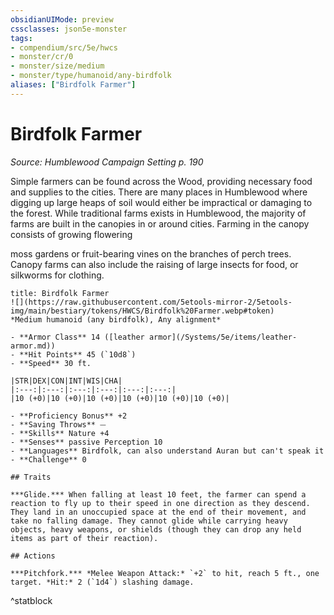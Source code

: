 ```yaml
---
obsidianUIMode: preview
cssclasses: json5e-monster
tags:
- compendium/src/5e/hwcs
- monster/cr/0
- monster/size/medium
- monster/type/humanoid/any-birdfolk
aliases: ["Birdfolk Farmer"]
---
```

# Birdfolk Farmer
*Source: Humblewood Campaign Setting p. 190*  

Simple farmers can be found across the Wood, providing necessary food and supplies to the cities. There are many places in Humblewood where digging up large heaps of soil would either be impractical or damaging to the forest. While traditional farms exists in Humblewood, the majority of farms are built in the canopies in or around cities. Farming in the canopy consists of growing flowering

moss gardens or fruit-bearing vines on the branches of perch trees. Canopy farms can also include the raising of large insects for food, or silkworms for clothing.

```ad-statblock
title: Birdfolk Farmer
![](https://raw.githubusercontent.com/5etools-mirror-2/5etools-img/main/bestiary/tokens/HWCS/Birdfolk%20Farmer.webp#token)
*Medium humanoid (any birdfolk), Any alignment*

- **Armor Class** 14 ([leather armor](/Systems/5e/items/leather-armor.md))
- **Hit Points** 45 (`10d8`)
- **Speed** 30 ft.

|STR|DEX|CON|INT|WIS|CHA|
|:---:|:---:|:---:|:---:|:---:|:---:|
|10 (+0)|10 (+0)|10 (+0)|10 (+0)|10 (+0)|10 (+0)|

- **Proficiency Bonus** +2
- **Saving Throws** ⏤
- **Skills** Nature +4
- **Senses** passive Perception 10
- **Languages** Birdfolk, can also understand Auran but can't speak it
- **Challenge** 0

## Traits

***Glide.*** When falling at least 10 feet, the farmer can spend a reaction to fly up to their speed in one direction as they descend. They land in an unoccupied space at the end of their movement, and take no falling damage. They cannot glide while carrying heavy objects, heavy weapons, or shields (though they can drop any held items as part of their reaction).

## Actions

***Pitchfork.*** *Melee Weapon Attack:* `+2` to hit, reach 5 ft., one target. *Hit:* 2 (`1d4`) slashing damage.
```
^statblock